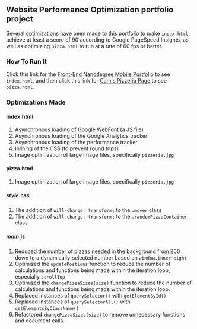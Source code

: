 ## Website Performance Optimization portfolio project

Several optimizations have been made to this portfolio to make `index.html` achieve at least a score of 90 according to Google PageSpeed Insights, as well as optimizing `pizza.html` to run at a rate of 60 fps or better.

### How To Run It

Click this link for the [Front-End Nanodegree Mobile Portfolio](http://lastres0rt.github.io/frontend-nanodegree-mobile-portfolio/) to see `index.html`, and then click this link for [Cam's Pizzeria Page](http://lastres0rt.github.io/frontend-nanodegree-mobile-portfolio/views/pizza.html) to see `pizza.html`.

### Optimizations Made

#### index.html

1. Asynchronous loading of Google WebFont (a JS file)
1. Asynchronous loading of the Google Analytics tracker
1. Asynchronous loading of the performance tracker
1. Inlining of the CSS (to prevent round trips)
1. Image optimization of large image files, specifically `pizzeria.jpg`

#### pizza.html

1. Image optimization of large image files, specifically `pizzeria.jpg`

##### style.css
1. The addition of `will-change: transform;` to the `.mover` class
1. The addition of `will-change: transform;` to the `.randomPizzaContainer` class

##### main.js

1. Reduced the number of pizzas needed in the background from 200 down to a dynamically-selected number based on `window.innerHeight`
1. Optimized the `updatePostions` function to reduce the number of calculations and functions being made within the iteration loop, especially `scrollTop`
1. Optimized the `changePizzaSizes(size)` function to reduce the number of calculations and functions being made within the iteration loop.
1. Replaced instances of `querySelector()` with `getElementById()`
1. Replaced instances of `querySelectorAll()` with `getElementsByClassName()`
1. Refactored `changePizzaSizes(size)` to remove unnecessary functions and document calls.